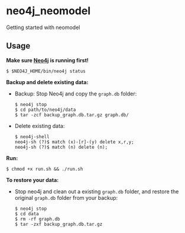 # neo4j_neomodel
Getting started with neomodel

## Usage

**Make sure [Neo4j](http://neo4j.com/download/other-releases/) is running first!**

```
$ $NEO4J_HOME/bin/neo4j status
```

**Backup and delete existing data:**

* Backup: Stop Neo4j and copy the `graph.db` folder:
  ```
  $ neo4j stop
  $ cd path/to/neo4j/data
  $ tar -zcf backup_graph.db.tar.gz graph.db/
  ```

* Delete existing data:
  ```
  $ neo4j-shell
  neo4j-sh (?)$ match (x)-[r]-(y) delete x,r,y;
  neo4j-sh (?)$ match (n) delete (n);
  ```

**Run:**
```
$ chmod +x run.sh && ./run.sh
```

**To restore your data:** 

* Stop neo4j and clean out a existing `graph.db` folder, and restore the original `graph.db` folder from your backup:

  ```
  $ neo4j stop
  $ cd data
  $ rm -rf graph.db
  $ tar -zxf backup_graph.db.tar.gz
  ```


